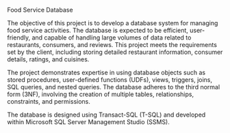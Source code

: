 Food Service Database 

The objective of this project is to develop a database system for managing food service activities. The database is expected to be efficient, user-friendly, and capable of handling large volumes of data related to restaurants, consumers, and reviews. This project meets the requirements set by the client, including storing detailed restaurant information, consumer details, ratings, and cuisines.

The project demonstrates expertise in using database objects such as stored procedures, user-defined functions (UDFs), views, triggers, joins, SQL queries, and nested queries. The database adheres to the third normal form (3NF), involving the creation of multiple tables, relationships, constraints, and permissions.

The database is designed using Transact-SQL (T-SQL) and developed within Microsoft SQL Server Management Studio (SSMS).
